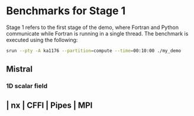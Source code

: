 # Benchmarks for Stage 1

Stage 1 refers to the first stage of the demo, where Fortran and Python communicate while Fortran is running in a single thread. The benchmark is executed using the following:

```bash
srun --pty -A ka1176 --partition=compute --time=00:10:00 ./my_demo
```

## Mistral

### 1D scalar field

|  nx  |  CFFI  | Pipes | MPI
------------------------------
